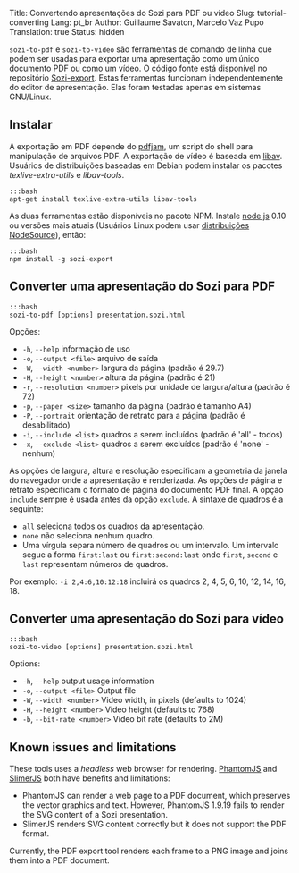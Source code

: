 Title: Convertendo apresentações do Sozi para PDF ou vídeo
Slug: tutorial-converting
Lang: pt_br
Author: Guillaume Savaton, Marcelo Vaz Pupo
Translation: true
Status: hidden

`sozi-to-pdf` e `sozi-to-video` são ferramentas de comando de linha que podem ser usadas para exportar uma apresentação
como um único documento PDF ou como um vídeo.
O código fonte está disponível no repositório [Sozi-export](https://github.com/senshu/Sozi-export).
Estas ferramentas funcionam independentemente do editor de apresentação.
Elas foram testadas apenas em sistemas GNU/Linux.

Instalar
--------

A exportação em PDF depende do [pdfjam](http://www2.warwick.ac.uk/fac/sci/statistics/staff/academic-research/firth/software/pdfjam), um script do shell para manipulação de arquivos PDF.
A exportação de vídeo é baseada em [libav](https://libav.org).
Usuários de distribuições baseadas em Debian podem instalar os pacotes *texlive-extra-utils* e *libav-tools*.

    :::bash
    apt-get install texlive-extra-utils libav-tools

As duas ferramentas estão disponíveis no pacote NPM.
Instale [node.js](https://nodejs.org/) 0.10 ou versões mais atuais
(Usuários Linux podem usar [distribuições NodeSource](https://github.com/nodesource/distributions)),
então:

    :::bash
    npm install -g sozi-export


Converter uma apresentação do Sozi para PDF
-------------------------------------------

    :::bash
    sozi-to-pdf [options] presentation.sozi.html

Opções:

* `-h`, `--help` informação de uso
* `-o`, `--output <file>` arquivo de saída
* `-W`, `--width <number>` largura da página (padrão é 29.7)
* `-H`, `--height <number>` altura da página (padrão é 21)
* `-r`, `--resolution <number>` pixels por unidade de largura/altura (padrão é 72)
* `-p`, `--paper <size>` tamanho da página (padrão é tamanho A4)
* `-P`, `--portrait` orientação de retrato para a página (padrão é desabilitado)
* `-i`, `--include <list>` quadros a serem incluídos (padrão é 'all' - todos)
* `-x`, `--exclude <list>` quadros a serem excluídos (padrão é 'none' - nenhum)

As opções de largura, altura e resolução especificam a geometria da janela do navegador
onde a apresentação é renderizada.
As opções de página e retrato especificam o formato de página do documento PDF final.
A opção `include` sempre é usada antes da opção `exclude`.
A sintaxe de quadros é a seguinte:

* `all` seleciona todos os quadros da apresentação.
* `none` não seleciona nenhum quadro.
* Uma vírgula separa número de quadros ou um intervalo.
  Um intervalo segue a forma `first:last` ou `first:second:last` onde `first`, `second` e `last` representam números de quadros.

Por exemplo: `-i 2,4:6,10:12:18` incluirá os quadros 2, 4, 5, 6, 10, 12, 14, 16, 18.

Converter uma apresentação do Sozi para vídeo
---------------------------------------------

    :::bash
    sozi-to-video [options] presentation.sozi.html

Options:

* `-h`, `--help` output usage information
* `-o`, `--output <file>` Output file
* `-W`, `--width <number>` Video width, in pixels (defaults to 1024)
* `-H`, `--height <number>` Video height (defaults to 768)
* `-b`, `--bit-rate <number>` Video bit rate (defaults to 2M)

Known issues and limitations
----------------------------

These tools uses a *headless* web browser for rendering.
[PhantomJS](http://phantomjs.org) and [SlimerJS](https://slimerjs.org/) both have benefits and limitations:

* PhantomJS can render a web page to a PDF document, which preserves the vector graphics and text.
  However, PhantomJS 1.9.19 fails to render the SVG content of a Sozi presentation.
* SlimerJS renders SVG content correctly but it does not support the PDF format.

Currently, the PDF export tool renders each frame to a PNG image and joins them into a PDF document.
